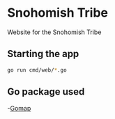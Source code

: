 # Snohomish Tribe

Website for the Snohomish Tribe


## Starting the app
  ```sh
  go run cmd/web/*.go
  ```

## Go package used

-[Gomap](https://pkg.go.dev/github.com/cwinters8/gomap#section-readme)

